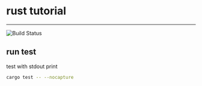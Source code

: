 # rust tutorial
---------------

![Build Status](https://github.com/leleact/rust-tutorial/actions/workflows/test.yaml/badge.svg)

## run test

test with stdout print
``` bash
cargo test -- --nocapture
```